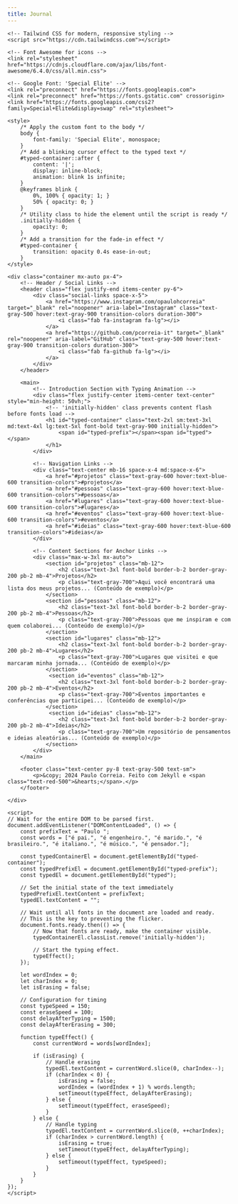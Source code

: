 ```yaml
---
title: Journal
---
```


    <!-- Tailwind CSS for modern, responsive styling -->
    <script src="https://cdn.tailwindcss.com"></script>
    
    <!-- Font Awesome for icons -->
    <link rel="stylesheet" href="https://cdnjs.cloudflare.com/ajax/libs/font-awesome/6.4.0/css/all.min.css">
    
    <!-- Google Font: 'Special Elite' -->
    <link rel="preconnect" href="https://fonts.googleapis.com">
    <link rel="preconnect" href="https://fonts.gstatic.com" crossorigin>
    <link href="https://fonts.googleapis.com/css2?family=Special+Elite&display=swap" rel="stylesheet">

    <style>
        /* Apply the custom font to the body */
        body {
            font-family: 'Special Elite', monospace;
        }
        /* Add a blinking cursor effect to the typed text */
        #typed-container::after {
            content: '|';
            display: inline-block;
            animation: blink 1s infinite;
        }
        @keyframes blink {
            0%, 100% { opacity: 1; }
            50% { opacity: 0; }
        }
        /* Utility class to hide the element until the script is ready */
        .initially-hidden {
            opacity: 0;
        }
        /* Add a transition for the fade-in effect */
        #typed-container {
            transition: opacity 0.4s ease-in-out;
        }
    </style>
</head>
<body class="bg-gray-50 text-gray-800">

    <div class="container mx-auto px-4">
        <!-- Header / Social Links -->
        <header class="flex justify-end items-center py-6">
            <div class="social-links space-x-5">
                <a href="https://www.instagram.com/opaulohcorreia" target="_blank" rel="noopener" aria-label="Instagram" class="text-gray-500 hover:text-gray-900 transition-colors duration-300">
                    <i class="fab fa-instagram fa-lg"></i>
                </a>
                <a href="https://github.com/pcorreia-it" target="_blank" rel="noopener" aria-label="GitHub" class="text-gray-500 hover:text-gray-900 transition-colors duration-300">
                    <i class="fab fa-github fa-lg"></i>
                </a>
            </div>
        </header>

        <main>
            <!-- Introduction Section with Typing Animation -->
            <div class="flex justify-center items-center text-center" style="min-height: 50vh;">
                <!-- 'initially-hidden' class prevents content flash before fonts load -->
                <h1 id="typed-container" class="text-2xl sm:text-3xl md:text-4xl lg:text-5xl font-bold text-gray-900 initially-hidden">
                    <span id="typed-prefix"></span><span id="typed"></span>
                </h1>
            </div>
            
            <!-- Navigation Links -->
            <div class="text-center mb-16 space-x-4 md:space-x-6">
                <a href="#projetos" class="text-gray-600 hover:text-blue-600 transition-colors">#projetos</a>
                <a href="#pessoas" class="text-gray-600 hover:text-blue-600 transition-colors">#pessoas</a>
                <a href="#lugares" class="text-gray-600 hover:text-blue-600 transition-colors">#lugares</a>
                <a href="#eventos" class="text-gray-600 hover:text-blue-600 transition-colors">#eventos</a>
                <a href="#ideias" class="text-gray-600 hover:text-blue-600 transition-colors">#ideias</a>
            </div>

            <!-- Content Sections for Anchor Links -->
            <div class="max-w-3xl mx-auto">
                <section id="projetos" class="mb-12">
                    <h2 class="text-3xl font-bold border-b-2 border-gray-200 pb-2 mb-4">Projetos</h2>
                    <p class="text-gray-700">Aqui você encontrará uma lista dos meus projetos... (Conteúdo de exemplo)</p>
                </section>
                <section id="pessoas" class="mb-12">
                    <h2 class="text-3xl font-bold border-b-2 border-gray-200 pb-2 mb-4">Pessoas</h2>
                    <p class="text-gray-700">Pessoas que me inspiram e com quem colaborei... (Conteúdo de exemplo)</p>
                </section>
                <section id="lugares" class="mb-12">
                    <h2 class="text-3xl font-bold border-b-2 border-gray-200 pb-2 mb-4">Lugares</h2>
                    <p class="text-gray-700">Lugares que visitei e que marcaram minha jornada... (Conteúdo de exemplo)</p>
                </section>
                 <section id="eventos" class="mb-12">
                    <h2 class="text-3xl font-bold border-b-2 border-gray-200 pb-2 mb-4">Eventos</h2>
                    <p class="text-gray-700">Eventos importantes e conferências que participei... (Conteúdo de exemplo)</p>
                </section>
                 <section id="ideias" class="mb-12">
                    <h2 class="text-3xl font-bold border-b-2 border-gray-200 pb-2 mb-4">Ideias</h2>
                    <p class="text-gray-700">Um repositório de pensamentos e ideias aleatórias... (Conteúdo de exemplo)</p>
                </section>
            </div>
        </main>
        
        <footer class="text-center py-8 text-gray-500 text-sm">
            <p>&copy; 2024 Paulo Correia. Feito com Jekyll e <span class="text-red-500">&hearts;</span>.</p>
        </footer>

    </div>

    <script>
    // Wait for the entire DOM to be parsed first.
    document.addEventListener("DOMContentLoaded", () => {
        const prefixText = "Paulo ";
        const words = ["é pai.", "é engenheiro.", "é marido.", "é brasileiro.", "é italiano.", "é músico.", "é pensador."];
        
        const typedContainerEl = document.getElementById("typed-container");
        const typedPrefixEl = document.getElementById("typed-prefix");
        const typedEl = document.getElementById("typed");

        // Set the initial state of the text immediately
        typedPrefixEl.textContent = prefixText;
        typedEl.textContent = "";

        // Wait until all fonts in the document are loaded and ready.
        // This is the key to preventing the flicker.
        document.fonts.ready.then(() => {
            // Now that fonts are ready, make the container visible.
            typedContainerEl.classList.remove('initially-hidden');
            
            // Start the typing effect.
            typeEffect();
        });

        let wordIndex = 0;
        let charIndex = 0;
        let isErasing = false;

        // Configuration for timing
        const typeSpeed = 150;
        const eraseSpeed = 100;
        const delayAfterTyping = 1500;
        const delayAfterErasing = 300;

        function typeEffect() {
            const currentWord = words[wordIndex];
            
            if (isErasing) {
                // Handle erasing
                typedEl.textContent = currentWord.slice(0, charIndex--);
                if (charIndex < 0) {
                    isErasing = false;
                    wordIndex = (wordIndex + 1) % words.length;
                    setTimeout(typeEffect, delayAfterErasing);
                } else {
                    setTimeout(typeEffect, eraseSpeed);
                }
            } else {
                // Handle typing
                typedEl.textContent = currentWord.slice(0, ++charIndex);
                if (charIndex > currentWord.length) {
                    isErasing = true;
                    setTimeout(typeEffect, delayAfterTyping);
                } else {
                    setTimeout(typeEffect, typeSpeed);
                }
            }
        }
    });
    </script>

